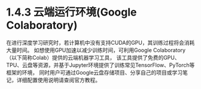 1.4.3 云端运行环境(Google Colaboratory)
===========================================

在进行深度学习研究时，若计算机中没有支持CUDA的GPU，其训练过程将会消耗大量时间。
如想使用GPU加速以减少训练时间，可利用Google Colaboratory（以下简称Colab）提供的云端机器学习工具，
该工具提供了免费的GPU、TPU、云盘等资源，并基于Jupyter环境提供了训练常见TensorFlow、PyTorch等框架的环境，
同时用户可通过Google云盘存储项目、分享自己的项目或学习笔记，详细配置使用说明请查阅官方教程。

